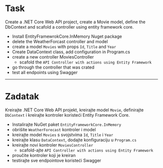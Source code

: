 ﻿# Task

Create a .NET Core Web API project, create a Movie model, define the DbContext and scafold a controller using entity framework core.

- Install EntityFramewrokCore.InMemory Nuget package
- delete the WeatherForcast controller and model
- create a model `Movies` with props `Id`, `Title` and `Year`
- Create DataContext class, add configuration in Program.cs
- create a new controller MoviesController
	- scafold the `API Controller with actions using Entity Framework`
- go through the controller that was crated
- test all endpoints using Swagger

***

# Zadatak

Kreirajte .NET Core Web API projekt, kreirajte model `Movie`, definirajte `DbContext` i kreirajte kontroler koristeći Entity Framework Core.

- Instalirajte NuGet paket `EntityFrameworkCore.InMemory`
- obrišite `WeatherForecast` kontroler i model
- kreirajte model `Movies` s svojstvima `Id`, `Title` i `Year`
- kreirajte klasu `DataContext`, dodajte konfiguraciju u `Program.cs`
- kreirajte novi kontroler `MoviesController`
	- scafold-ajte `API Controller with actions using Entity Framework`
- proučite kontroler koji je kreiran
- testirajte sve endpointove koristeći Swagger​​​
​